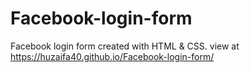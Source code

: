 # Facebook-login-form
Facebook login form created with HTML & CSS. view at https://huzaifa40.github.io/Facebook-login-form/

